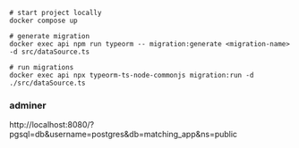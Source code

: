 ```
# start project locally
docker compose up

# generate migration
docker exec api npm run typeorm -- migration:generate <migration-name> -d src/dataSource.ts 

# run migrations
docker exec api npx typeorm-ts-node-commonjs migration:run -d ./src/dataSource.ts
```

### adminer
http://localhost:8080/?pgsql=db&username=postgres&db=matching_app&ns=public